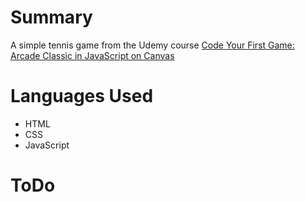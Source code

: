 # Summary
A simple tennis game from the Udemy course [Code Your First Game: Arcade Classic in JavaScript on Canvas](https://www.udemy.com/course/code-your-first-game/)

# Languages Used
- HTML
- CSS
- JavaScript

# ToDo
